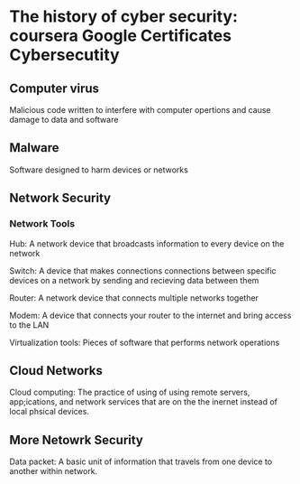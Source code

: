 # The history of cyber security: coursera Google Certificates Cybersecutity

## Computer virus

Malicious code written to interfere with computer opertions and cause damage to data and software

## Malware

Software designed to harm devices or networks

## Network Security

### Network Tools

Hub: A network device that broadcasts information to every device on the network

Switch: A device that makes connections connections between specific devices on a network by sending and recieving data between them

Router: A network device that connects multiple networks together

Modem: A device that connects your router to the internet and bring access to the LAN

Virtualization tools: Pieces of software that performs network operations

## Cloud Networks

Cloud computing: The practice of using of using remote servers, app;ications, and network services that are on the the inernet instead of local phsical devices.

## More Netowrk Security

Data packet: A basic unit of information that travels from one device to another within network.
